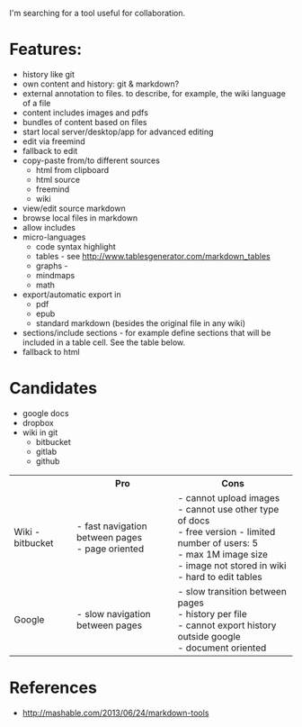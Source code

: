 I'm searching for a tool useful for collaboration.

# Features:
* history like git
* own content and history: git & markdown?
* external annotation to files. to describe, for example, the wiki language of a file
* content includes images and pdfs
* bundles of content based on files
* start local server/desktop/app for advanced editing
* edit via freemind
* fallback to edit
* copy-paste from/to different sources
  * html from clipboard
  * html source
  * freemind
  * wiki
* view/edit source markdown
* browse local files in markdown
* allow includes
* micro-languages
  * code syntax highlight
  * tables - see http://www.tablesgenerator.com/markdown_tables
  * graphs - 
  * mindmaps
  * math
* export/automatic export in
  * pdf
  * epub
  * standard markdown (besides the original file in any wiki)
* sections/include sections - for example define sections that will be included in a table cell. See the table below.
* fallback to html

# Candidates
* google docs
* dropbox
* wiki in git
  * bitbucket
  * gitlab
  * github

<table class="tg">
  <tr>
    <th class="tg-031e"></th>
    <th class="tg-031e">Pro</th>
    <th class="tg-031e">Cons</th>
  </tr>
  <tr>
    <td class="tg-031e">Wiki - bitbucket</td>
    <td class="tg-031e">- fast navigation between pages<br>- page oriented</td>
    <td class="tg-031e">- cannot upload images<br>- cannot use other type of docs<br>- free version - limited number of users: 5<br>- max 1M image size<br>- image not stored in wiki<br>- hard to edit tables</td>
  </tr>
  <tr>
    <td class="tg-031e">Google</td>
    <td class="tg-031e">- slow navigation between pages<br></td>
    <td class="tg-031e">- slow transition between pages<br>- history per file<br>- cannot export history outside google<br>- document oriented</td>
  </tr>
</table>

# References
* http://mashable.com/2013/06/24/markdown-tools